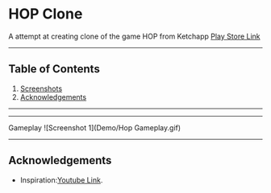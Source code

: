 # HOP Clone

A attempt at creating clone of the game HOP from Ketchapp [Play Store Link](https://play.google.com/store/apps/details?id=com.ketchapp.hop)


---

## Table of Contents
1. [Screenshots](#screenshots)
2. [Acknowledgements](#acknowledgements)

---

---
Gameplay
![Screenshot 1](Demo/Hop Gameplay.gif)

---

## Acknowledgements
- Inspiration:[Youtube Link](https://www.youtube.com/watch?v=ngv_E94ERQ4 ).
